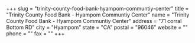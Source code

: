+++
slug = "trinity-county-food-bank-hyampom-communtiy-center"
title = "Trinity County Food Bank - Hyampom Communtiy Center"
name = "Trinity County Food Bank - Hyampom Communtiy Center"
address = "71 corral Bottom RD"
city = "Hyampom"
state = "CA"
postal = "96046"
website = ""
phone = ""
fax = ""
+++
